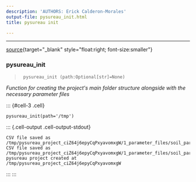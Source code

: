```yaml
---
description: 'AUTHORS: Erick Calderon-Morales'
output-file: pysureau_init.html
title: pysureau init

---
```



<!-- WARNING: THIS FILE WAS AUTOGENERATED! DO NOT EDIT! -->

---

[source](https://github.com/ecamo19/pysureau/blob/master/pysureau/pysureau_init.py#L18){target="_blank" style="float:right; font-size:smaller"}

### pysureau_init

>      pysureau_init (path:Optional[str]=None)

*Function for creating the project's main folder structure alongside with the necessary parameter files*


::: {#cell-3 .cell}
``` {.python .cell-code}
pysureau_init(path='/tmp')
```

::: {.cell-output .cell-output-stdout}
```
CSV file saved as /tmp/pysureau_project_ciZ64j6epyCqPxyavomxgW/1_parameter_files/soil_parameters_vg.csv
CSV file saved as /tmp/pysureau_project_ciZ64j6epyCqPxyavomxgW/1_parameter_files/soil_parameters_campbell.csv
pysureau project created at /tmp/pysureau_project_ciZ64j6epyCqPxyavomxgW
```
:::
:::


